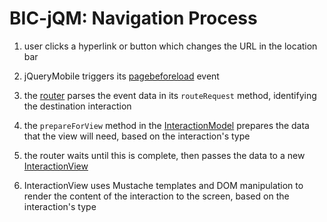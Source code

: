 # BIC-jQM: Navigation Process

1. user clicks a hyperlink or button which changes the URL in the location bar

2. jQueryMobile triggers its [pagebeforeload](http://api.jquerymobile.com/1.3/pagebeforeload/)
  event

3. the [router](../src/router.js) parses the event data in its `routeRequest`
  method, identifying the destination interaction

4. the `prepareForView` method in the [InteractionModel](../src/model-interaction.js)
  prepares the data that the view will need, based on the interaction's type

5. the router waits until this is complete, then passes the data to a new
  [InteractionView](../src/view-interaction.js)

6. InteractionView uses Mustache templates and DOM manipulation to render
  the content of the interaction to the screen, based on the interaction's type
